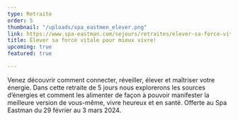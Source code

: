 ```yaml
---
type: Retraite
order: 5
thumbnail: "/uploads/spa_eastmen_elever.png"
link: https://www.spa-eastman.com/sejours/retraites/elever-sa-force-vitale-pour-mieux-vivre/
title: Élever sa force vitale pour mieux vivre!
upcoming: true
featured: true

---
```

Venez découvrir comment connecter, réveiller, élever et maîtriser votre énergie. Dans cette retraite de 5 jours nous explorerons les sources d’énergies et comment les alimenter de façon à pouvoir manifester la meilleure version de vous-même, vivre heureux et en santé. Offerte au Spa Eastman du 29 février au 3 mars 2024.